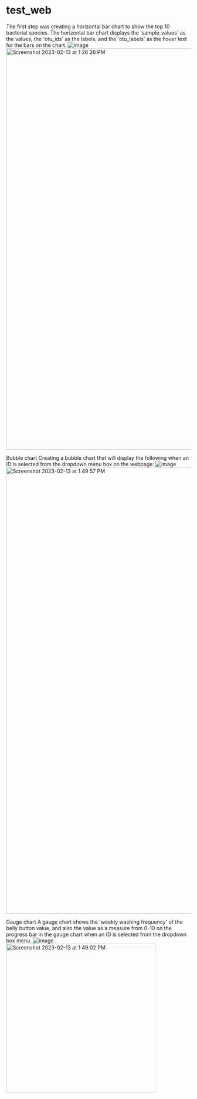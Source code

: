# test_web
The first step was creating a horizontal bar chart to show the top 10 bacterial species. The horizontal bar chart displays the 'sample_values' as the values, the 'otu_ids' as the labels, and the 'otu_labels' as the hover text for the bars on the chart.
![image]()<img width="1095" alt="Screenshot 2023-02-13 at 1 26 26 PM" src="https://user-images.githubusercontent.com/114197558/218549365-959b74c6-fc9d-4ed8-98b1-ec0e66c52064.png">

Bubble chart
Creating a bubble chart that will display the following when an ID is selected from the dropdown menu box on the webpage:
![image]()
<img width="1218" alt="Screenshot 2023-02-13 at 1 49 57 PM" src="https://user-images.githubusercontent.com/114197558/218549951-ae82c152-2e63-443b-a98e-e79b9485300e.png">

Gauge chart
A gauge chart shows the 'weekly washing frequency' of the belly button value, and also the value as a measure from 0-10 on the progress bar in the gauge chart when an  ID is selected from the dropdown box menu.
![image]()<img width="407" alt="Screenshot 2023-02-13 at 1 49 02 PM" src="https://user-images.githubusercontent.com/114197558/218550383-82964e68-060a-4903-ad24-bbf5138d7e73.png">
